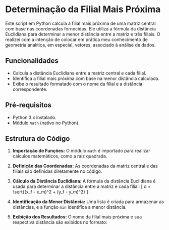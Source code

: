 # Determinação da Filial Mais Próxima

Este script em Python calcula a filial mais próxima de uma matriz central com base nas coordenadas fornecidas. Ele utiliza a fórmula da distância Euclidiana para determinar a menor distância entre a matriz e três filiais. O realizei com a intenção de colocar em prática meu conhecimento de geometria analítica, em especial, vetores, associado à análise de dados.

## Funcionalidades

- Calcula a distância Euclidiana entre a matriz central e cada filial.
- Identifica a filial mais próxima com base na menor distância calculada.
- Exibe o resultado formatado com o nome da filial e a distância correspondente.

## Pré-requisitos

- Python 3.x instalado.
- Módulo `math` (nativo no Python).

## Estrutura do Código

1. **Importação de Funções:**
   O módulo `math` é importado para realizar cálculos matemáticos, como a raiz quadrada.

2. **Definição das Coordenadas:**
   As coordenadas da matriz central e das filiais são definidas diretamente no código.

3. **Cálculo da Distância Euclidiana:**
   A fórmula da distância Euclidiana é usada para determinar a distância entre a matriz e cada filial:
   \[
   d = \sqrt{(x_f - x_m)^2 + (y_f - y_m)^2}
   \]

4. **Identificação da Menor Distância:**
   Uma lista é criada para armazenar as distâncias, e a função `min` identifica a menor distância.

5. **Exibição dos Resultados:**
   O nome da filial mais próxima e sua respectiva distância são exibidos no formato:
